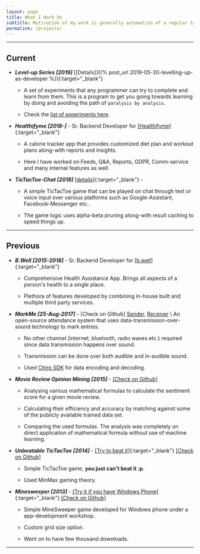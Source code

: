 ```yaml
---
layout: page
title: What I Work On
subtitle: Motivation of my work is generally automation of a regular task, learning a new concept or experiencing something fun.
permalink: /projects/
---
```

----

Current
-------

- __*Level-up Series [2019]*__ [\[Details\]]({% post_url 2019-05-30-levelling-up-as-developer %}){:target="_blank"}

    * A set of experiments that any programmer can try to complete and learn from them. This is a program to get you going towards learning by doing and avoiding the path of `paralysis by analysis`.

    * Check the [list of experiments here](https://gist.github.com/SaurabhGoyal/5f911bbef0dd5f11aaf7e8a5f7be1399).


- __*Healthifyme [2018-]*__ -
Sr. Backend Developer for [\[Healthifyme\]](https://www.healthifyme.com/){:target="_blank"}

    * A calorie tracker app that provides customized diet plan and workout plans along-with reports and insights.

    * Here I have worked on Feeds, Q&A, Reports, GDPR, Comm-service and many internal features as well.

- __*TicTacToe-Chat [2018]*__ [\[details\]](/projects/tictactoe-chat/overview){:target="_blank"} -

    * A simple TicTacToe game that can be played on chat through text or voice input over various platforms such as Google-Assistant, Facebook-Messenger etc..

    * The game logic uses alpha-beta pruning along-with result caching to speed things up.

----

Previous
---

- __*B.Well [2015-2018]*__ -
Sr. Backend Developer for [\[b.well\]](https://www.icanbwell.com/){:target="_blank"}

    * Comprehensive Health Assistance App. Brings all aspects of a person's health to a single place.

    * Plethora of features developed by combining in-house built and multiple third party services.

- __*MarkMe [25-Aug-2017]*__ -
\[Check on Github\] [Sender](https://github.com/joshtechnologygroup/MarkMe-Sender), [Receiver](https://github.com/joshtechnologygroup/MarkMe-Receiver)
\\
An open-source attendance system that uses data-transmission-over-sound technology to mark entries.

    * No other channel (internet, bluetooth, radio waves etc.) required since data transmission happens over sound.

    * Transmission can be done over both audible and in-audible sound.

    * Used [Chirp SDK](chirp.io) for data encoding and decoding.

- __*Movie Review Opinion Mining [2015]*__ -
[\[Check on Github\]](https://github.com/SaurabhGoyal/MovieReview-OpinionMining)

    * Analysing various mathematical formulas to calculate the sentiment score for a given movie review.

    * Calculating their efficiency and accuracy by matching against some of the publicly available trained data set.

    * Comparing the used formulas. The analysis was completely on direct application of mathematical formula without use of machine learning.


- __*Unbeatable TicTacToe [2014]*__ -
[\[Try to beat it\]](http://unbeatablettt.appspot.com/){:target="_blank"}
[\[Check on Github\]](https://github.com/SaurabhGoyal/tictactoe-webapp)

    * Simple TicTacToe game, **you just can't beat it :p**.

    * Used MinMax gaming theory.


- __*Minesweeper [2013]*__ -
[\[Try it if you have Windows Phone\]](https://www.microsoft.com/en-in/store/p/minesweeper/9nblggh08wmv){:target="_blank"}
[\[Check on Github\]](https://github.com/SaurabhGoyal/Minesweeper)

    * Simple MineSweeper game developed for Windows phone under a app-development workshop.

    * Custom grid size option.

    * Went on to have few thousand downloads.

---
